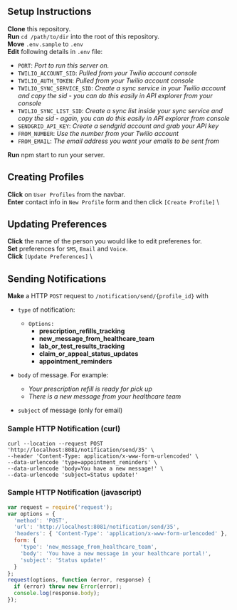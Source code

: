 ## Setup Instructions
**Clone** this repository. \
**Run** `cd /path/to/dir` into the root of this repository. \
**Move** `.env.sample` to `.env` \
**Edit** following details in `.env` file:

 - `PORT`: *Port to run this server on.*
 - `TWILIO_ACCOUNT_SID`: *Pulled from your Twilio account console*
 - `TWILIO_AUTH_TOKEN`: *Pulled from your Twilio account console*
 - `TWILIO_SYNC_SERVICE_SID`: *Create a sync service in your Twilio account and copy the sid - you can do this easily in API explorer from your console*
 - `TWILIO_SYNC_LIST_SID`: *Create a sync list inside your sync service and copy the sid - again, you can do this easily in API explorer from console*
 - `SENDGRID_API_KEY`: *Create a sendgrid account and grab your API key*
 - `FROM_NUMBER`: *Use the number from your Twilio account*
 - `FROM_EMAIL`: *The email address you want your emails to be sent from*

**Run** npm start to run your server.

## Creating Profiles
**Click** on `User Profiles` from the navbar. \
**Enter** contact info in `New Profile` form and then click `[Create Profile]` \

## Updating Preferences
**Click** the name of the person you would like to edit preferenes for. \
**Set** preferences for `SMS`, `Email` and `Voice`. \
**Click** `[Update Preferences]`  \

## Sending Notifications
**Make** a HTTP `POST` request to `/notification/send/{profile_id}` with
- `type` of notification:
    - `Options:` 
        - **prescription_refills_tracking**
        - **new_message_from_healthcare_team**
        - **lab_or_test_results_tracking**
        - **claim_or_appeal_status_updates**
        - **appointment_reminders**
- `body` of message. For example:
    - *Your prescription refill is ready for pick up*
    - *There is a new message from your healthcare team*

- `subject` of message (only for email)

### Sample HTTP Notification (curl)
    curl --location --request POST 'http://localhost:8081/notification/send/35' \
    --header 'Content-Type: application/x-www-form-urlencoded' \
    --data-urlencode 'type=appointment_reminders' \
    --data-urlencode 'body=You have a new message!' \
    --data-urlencode 'subject=Status update!'


### Sample HTTP Notification (javascript)
```javascript
var request = require('request');
var options = {
  'method': 'POST',
  'url': 'http://localhost:8081/notification/send/35',
  'headers': { 'Content-Type': 'application/x-www-form-urlencoded' },
  form: {
    'type': 'new_message_from_healthcare_team',
    'body': 'You have a new message in your healthcare portal!',
    'subject': 'Status update!'
  }
};
request(options, function (error, response) {
  if (error) throw new Error(error);
  console.log(response.body);
});
```

